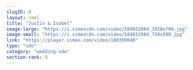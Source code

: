 ```yaml
---
slugID: 9 
layout: reel
title: "Justin & Isabel"
image-large: "https://i.vimeocdn.com/video/588652084_1920x700.jpg"
image-small: "https://i.vimeocdn.com/video/588652084_750x500.jpg"
link: "https://player.vimeo.com/video/180399040"
type: "sde"
category: "wedding-sde"
section-rank: 9
---
```

